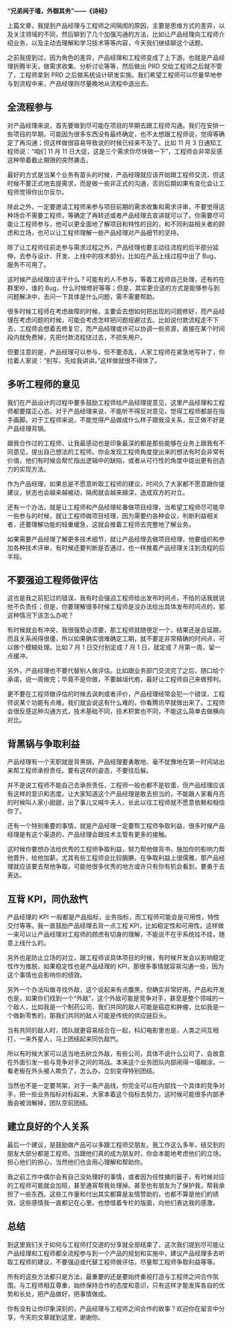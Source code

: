 **“兄弟阋于墙，外御其务”——《诗经》**

上篇文章，我提到产品经理与工程师之间隔阂的原因，主要是思维方式的差异，以及关注领域的不同，然后聊到了几个加强沟通的方法，比如让产品经理向工程师介绍业务，以及主动去理解和学习技术等等内容，今天我们继续聊这个话题。

之前我提到过，因为角色的差异，产品经理和工程师变成了上下游。也就是产品经理折腾半天，做需求收集、分析讨论等等，然后做出 PRD 交给工程师之后就不管了，工程师拿到 PRD 之后做系统设计研发实施。我们希望工程师可以尽量早地参与到流程中来，产品经理则尽量晚地从流程中退出去。

## 全流程参与

对产品经理来说，首先要做到尽可能在项目的早期去跟工程师沟通。我们在安排一些项目的早期，可能因为很多东西没有最终确定，也不太想跟工程师说，觉得等确定了再沟通；但这样做很容易导致说的时候已经来不及了。比如 11 月 3 日通知工程师说：“咱们 11 月 11 日大促，这是三个需求你尽快做一下”，工程师会非常反感这种带着截止期限的突然袭击。

最好的方式是当某个业务有苗头的时候，产品经理就应该开始跟工程师交流，但这时候不要正式地去提需求，而是做一些非正式的沟通，否则后期如果有变化会让工程师觉得你出尔反尔。

除此之外，一定要邀请工程师来参与项目前期的需求收集和需求评审，不要觉得这种场合不需要工程师，等确定了再转述或者产品经理去宣讲就可以了。你需要尽可能让工程师参与，他可以更全面地了解项目和特性的目的，和不同利益相关者的顾虑和立场，也可以让工程师理解一些产品经理对产品细节的坚持。

除了让工程师往前走参与需求过程之外，产品经理也要主动往流程的后半部分延伸，去参与设计、开发、上线中的技术部分。比如在产品上线过程中出了 Bug，服务不可用了。

这时候产品经理应该干什么？可能有的人不参与，等着工程师自己处理，还有的在群里吵，谁的 Bug，什么时候修好等等；但是，其实更合适的方式是能够参与到问题解决中，去问一下具体是什么问题，需不需要帮助。

很多时候工程师在考虑故障的时候，主要会去想如何把出现的问题修好，而产品经理在考虑问题的时候，可能会考虑怎样把问题规避过去。比如说付款流程走不下去，工程师会想着去修复它，而产品经理或许可以协调一些资源，直接在某个时间段内就免费掉，先把付款流程绕过去，不损失用户。

但要注意的是，产品经理可以参与，但不要添乱，人家工程师在紧急地写补丁，你拉着人家说：“别写，先给我讲讲。”这样做就很不得体了。

## 多听工程师的意见

我们在产品设计的过程中要多鼓励工程师给产品经理提意见，这里产品经理和工程师都要摆正心态。对于产品经理来说，不能听不得反对意见，觉得工程师都是在指手画脚。对于工程师来说，不能觉得产品做成什么样子跟我没关系，反正做不好是产品经理背锅。

跟我合作过的工程师，让我最感动也是印象最深的都是那些能够在业务上跟我有不同意见，提出自己想法的工程师。你会发现工程师角度提出来的想法有时会非常有价值，他们有时候会帮忙指出逻辑中的缺陷，或者从可行性的角度中提出更有创造力的实现方法。

作为产品经理，如果总是不愿意听取工程师的建议，时间久了大家都不愿意跟你提建议，状态也会越来越被动，隔阂就会越来越深，造成双方的对立。

还有一个办法，就是让工程师和产品经理轮番做项目经理，当希望工程师尽可能早一些参与的时候，就让工程师做项目经理，因为需要约各种会议，判断利益相关者，还要理解功能的轻重缓急，这就会推着工程师去完整地了解业务。

如果需要产品经理了解更多技术细节，就让产品经理去做项目经理，他要组织和参加各种技术评审，有时候还要判断是否通过，也一样推着产品经理关注到流程的后半段。

## 不要强迫工程师做评估

这也是我之前犯过的错误，我有时会强迫工程师给出发布时间点，不给的话我就说他不负责任；但是，你要理解很多时候工程师是没办法给出具体发布时间点的，那这种情况下该怎么办呢？

有时候就会有冲突，我很强势必须要，那工程师就随便定一个，结果还是会延期，而且关系闹得很僵，所以如果确实很难确定工期，就不要定非常精确的时间点，可以做个模糊处理。比如 7 月 1 日交付别定成 7 月 1 日，就定成 7 月第一周，留一点缓冲。

另外，产品经理也不要代替别人做评估。比如跟业务部门交流完了之后，随口给个承诺，说一周做完；毕竟不是你做，不要越俎代庖，最好让工程师自己来做预判。

更不要在工程师做评估的时候去讽刺或者评价，产品经理经常会犯一个错误，工程师说某个功能有点难，我们就会说这有什么难的，你看腾讯早就做出来了。工程师会很反感这种沟通方式，技术基础不同，技术积累也不同，不能这么简单去做横向对比。

## 背黑锅与争取利益

产品经理有一个天职就是背黑锅，产品经理要勇敢地、毫不犹豫地在第一时间站出来帮工程师承担责任。要有这样的姿态，不要往后躲。

并不是说工程师不能自己去承担责任，工程师一般也都不是软蛋，但产品经理应该有这样的意识和态度。让大家知道这个产品经理是敢去担当的，不能跟人家看月亮的时候叫人家小甜甜，出了事儿又喊牛夫人，长此以往工程师就不愿意依赖和相信你了。

还有一个特别重要的事情，就是产品经理一定要帮工程师争取利益，很多时候产品经理是有这个渠道的，产品经理会跟技术主管有更多的接触。

这时候你要想办法给优秀的工程师争取利益，努力帮他做背书，施加你的影响力帮他晋升，给他加薪。尤其有些工程师会比较腼腆，在争取利益上很儒雅，那产品经理就应该要去帮他争取，可能他很多优秀的地方或许只有你有机会看到，要勇于去表达。

## 互背 KPI，同仇敌忾

产品经理的 KPI 一般都是产品指标，业务指标，而工程师可能会是可用性，特性交付等等。我一直鼓励产品经理去背一点工程 KPI，比如稳定性和可用性。这样做一来可以让产品经理对工程师的顾虑有切身的理解，不能说不在乎系统挂不挂，随意上线什么的。

另外也是防止立场的对立，跟工程师谈具体项目的时候，有时候开发会以影响稳定性作为推脱，如果稳定性也是产品经理的 KPI，那很多事情就容易沟通一些，因为这个事情也会影响你的绩效。

另外一个办法叫做寻找外敌，这个说起来有点腹黑，但确实非常好用。产品和开发也是，如果你们找到一个“外敌”，这个外敌可能是竞争对手，甚至是整个领域的一个敌人，比如我是一个制药公司，我们共同的敌人可能是癌症和肿瘤，比如我是一个做新零售的，那我们共同的敌人可能是传统的供应链巨头。

当有共同的敌人时，团队就更容易结合在一起，科幻电影里也是，人类之间互相打，一来外星人，马上团结起来同仇敌忾。

所以有时候大家可以适当地去树立外敌，有些公司，具体不说什么公司了，会故意在外面引发一些与竞争对手之间的骂战。本来这个业务团队内部闹得一塌糊涂，一看老板在外头被人欺负了，怎么办，立刻变得特别团结。

当然也不是一定要骂架，对于一条产品线，你完全可以在内部找一个具体的竞争对手，把一些业务指标对标起来，大家本着这个指标去努力，这时候可能很多内部矛盾会被消解掉，团队空前团结。

## 建立良好的个人关系

最后一个建议，是鼓励做产品可以多跟工程师交朋友。我工作这么多年，结交到的朋友大部分都是工程师。当跟他们真的成为朋友时，你会本能地考虑他们的立场，担心他们的担心，当然他们也会用心理解和帮助你。

我之前工作中偶尔会有自己没处理好的事情，或者因为任性捅的篓子，有时候对应的工程师可能就会加班，甚至通宵帮我处理掉。甚至也有朋友为了保护我，帮我承担了一些东西。这些工作量和付出其实都算是友情赞助的，也都不算是他们的绩效，这些感情我一直都记在心里。也想借着专栏的版面，向他们表达我的感激。

## 总结

到这里我们关于如何与工程师打交道的分享就全部结束了，这次我们提到尽可能让产品经理和工程师都全流程参与到一个产品的规划和实施中，建议产品经理多去听取工程师的建议，不要强迫或代替工程师做评估，尽量帮工程师争取利益等等。

所有的这些方法都只是方法，最重要的还是要始终重视打造与工程师之间合作氛围，与工程师相互尊重，始终保持合作的态度和意识，只有这样才能发挥各自的优势和长处，把产品做好，把事情做成。

你有没有让你印象深刻的，产品经理与工程师之间合作的故事？欢迎你在留言中分享，今天的文章就到这里，谢谢你。